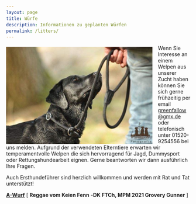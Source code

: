 ```yaml
---
layout: page
title: Würfe
description: Informationen zu geplanten Würfen
permalink: /litters/
---
```


<div style="float: left;
    margin-top: 5px;
    margin-right: 15px;">
  <img style="float:left;" src="/assets/litters/hannah-lovely.png" width="400" title="Hannah, by Elly Lange">
</div>
Wenn Sie Interesse an einem Welpen aus unserer Zucht haben können Sie sich gerne frühzeitig per email <a href="mailto:greenfallow@gmx.de">greenfallow@gmx.de</a> oder telefonisch unter 01520-9254556 bei uns melden.
Aufgrund der verwendeten Elterntiere erwarten wir temperamentvolle Welpen die sich hervorragend für Jagd, Dummysport oder Rettungshundearbeit eignen.
Gerne beantworten wir dann ausführlich Ihre Fragen.

Auch Ersthundeführer sind herzlich willkommen und werden mit Rat und Tat unterstützt!

<a href="a-wurf"><strong>A-Wurf</strong></a> [ **Reggae vom Keien Fenn** -**DK FTCh, MPM 2021 Grovery Gunner** ] 




<div style=" margin: 10px;">
 <!-- p>Details zum A-Wurf finden Sie hier <strong><a href="a-wurf"> A-Wurf (Reggae vom Keien Fenn X Balbirnie Khaki)</a></strong></p -->
</div>

